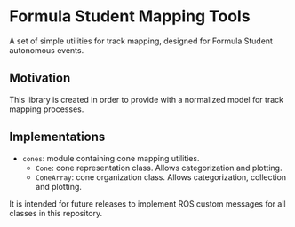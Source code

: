 # Formula Student Mapping Tools

A set of simple utilities for track mapping, designed for Formula Student autonomous events.

## Motivation

This library is created in order to provide with a normalized model for track mapping processes.

## Implementations

* `cones`: module containing cone mapping utilities.
  * `Cone`: cone representation class. Allows categorization and plotting.
  * `ConeArray`: cone organization class. Allows categorization, collection and plotting.

It is intended for future releases to implement ROS custom messages for all classes in this repository.

